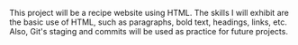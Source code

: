 This project will be a recipe website using HTML. The skills I will exhibit are the basic use of HTML, such as paragraphs, bold text, headings, links, etc.  Also, Git's staging and commits will be used as practice for future projects.